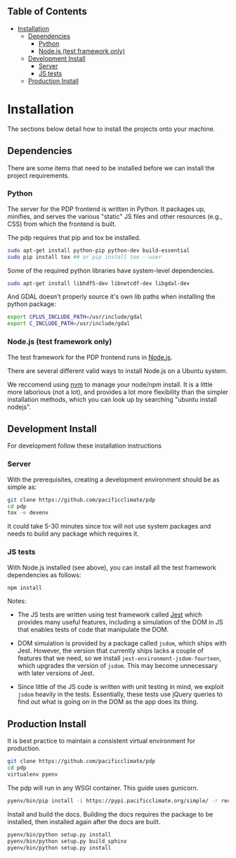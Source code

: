 ## Table of Contents

- [Installation](#installation)
  - [Dependencies](#dependencies)
    - [Python](#python)
    - [Node.js (test framework only)](#nodejs-test-framework-only)
  - [Development Install](#development-install)
    - [Server](#server)
    - [JS tests](#js-tests)
  - [Production Install](#production-install)

# Installation

The sections below detail how to install the projects onto your machine.

## Dependencies

There are some items that need to be installed before we can install the project requirements.

### Python

The server for the PDP frontend is written in Python. It packages up, minifies, and serves the various "static" JS files and other resources (e.g., CSS) from which the frontend is built.

The pdp requires that pip and tox be installed.

```bash
sudo apt-get install python-pip python-dev build-essential
sudo pip install tox ## or pip install tox --user
```

Some of the required python libraries have system-level dependencies.

```bash
sudo apt-get install libhdf5-dev libnetcdf-dev libgdal-dev
```

And GDAL doesn't properly source it's own lib paths when installing the python package:

```bash
export CPLUS_INCLUDE_PATH=/usr/include/gdal
export C_INCLUDE_PATH=/usr/include/gdal
```

### Node.js (test framework only)

The test framework for the PDP frontend runs in [Node.js](https://nodejs.org/en/).

There are several different valid ways to install Node.js on a Ubuntu system.

We reccomend using [nvm](https://github.com/creationix/nvm) to manage your node/npm install. It is a little more laborious (not a lot), and provides a lot more flexibility than the simpler installation methods, which you can look up by searching "ubuntu install nodejs".

## Development Install

For development follow these installation instructions

### Server

With the prerequisites, creating a development environment should be as simple as:

```bash
git clone https://github.com/pacificclimate/pdp
cd pdp
tox -e devenv
```

It could take 5-30 minutes since tox will not use system packages and needs to build any package which requires it.

### JS tests

With Node.js installed (see above), you can install all the test framework dependencies
as follows:

```bash
npm install
```

Notes:

* The JS tests are written using test framework called [Jest](https://jestjs.io/) which provides many useful features, including a simulation of the DOM in JS that enables tests of code that manipulate the DOM.

* DOM simulation is provided by a package called `jsdom`, which ships with Jest. However, the version that currently ships lacks a couple of features that we need, so we install `jest-environment-jsdom-fourteen`, which upgrades the version of `jsdom`. This may become unnecessary with later versions of Jest.

* Since little of the JS code is written with unit testing in mind, we exploit `jsdom` heavily in the tests. Essentially, these tests use jQuery queries to find out what is going on in the DOM as the app does its thing.

## Production Install

It is best practice to maintain a consistent virtual environment for production.

```bash
git clone https://github.com/pacificclimate/pdp
cd pdp
virtualenv pyenv
```

The pdp will run in any WSGI container. This guide uses gunicorn.

```bash
pyenv/bin/pip install -i https://pypi.pacificclimate.org/simple/ -r requirements.txt -r data_format_requirements.txt -r test_requirements.txt -r deploy_requirements.txt
```

Install and build the docs. Building the docs requires the package to be installed, then installed again after the docs are built.

```bash
pyenv/bin/python setup.py install
pyenv/bin/python setup.py build_sphinx
pyenv/bin/python setup.py install
```